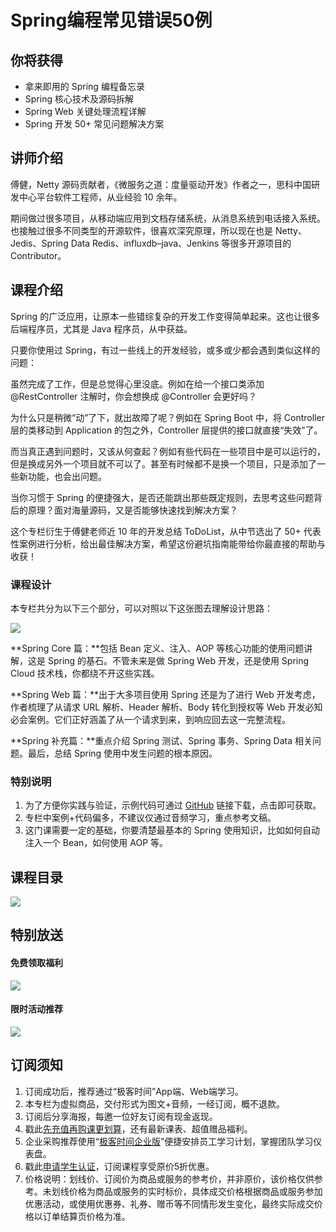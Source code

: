 # Spring编程常见错误50例

## 你将获得

*   拿来即用的 Spring 编程备忘录
*   Spring 核心技术及源码拆解
*   Spring Web 关键处理流程详解
*   Spring 开发 50+ 常见问题解决方案

  

## 讲师介绍

傅健，Netty 源码贡献者，《微服务之道：度量驱动开发》作者之一，思科中国研发中心平台软件工程师，从业经验 10 余年。

期间做过很多项目，从移动端应用到文档存储系统，从消息系统到电话接入系统。也接触过很多不同类型的开源软件，很喜欢深究原理，所以现在也是 Netty、Jedis、Spring Data Redis、influxdb–java、Jenkins 等很多开源项目的 Contributor。

  

## 课程介绍

Spring 的广泛应用，让原本一些错综复杂的开发工作变得简单起来。这也让很多后端程序员，尤其是 Java 程序员，从中获益。

只要你使用过 Spring，有过一些线上的开发经验，或多或少都会遇到类似这样的问题：

虽然完成了工作，但是总觉得心里没底。例如在给一个接口类添加 @RestController 注解时，你会想换成 @Controller 会更好吗？

为什么只是稍微“动”了下，就出故障了呢？例如在 Spring Boot 中，将 Controller 层的类移动到 Application 的包之外，Controller 层提供的接口就直接“失效”了。

而当真正遇到问题时，又该从何查起？例如有些代码在一些项目中是可以运行的，但是换成另外一个项目就不可以了。甚至有时候都不是换一个项目，只是添加了一些新功能，也会出问题。

当你习惯于 Spring 的便捷强大，是否还能跳出那些既定规则，去思考这些问题背后的原理？面对海量源码，又是否能够快速找到解决方案？

这个专栏衍生于傅健老师近 10 年的开发总结 ToDoList，从中节选出了 50+ 代表性案例进行分析，给出最佳解决方案，希望这份避坑指南能带给你最直接的帮助与收获！

### 课程设计

本专栏共分为以下三个部分，可以对照以下这张图去理解设计思路：

![](https://static001.geekbang.org/resource/image/83/fc/834c92d778378859acf4e0e02ee778fc.png)

**Spring Core 篇：**包括 Bean 定义、注入、AOP 等核心功能的使用问题讲解，这是 Spring 的基石。不管未来是做 Spring Web 开发，还是使用 Spring Cloud 技术栈，你都绕不开这些实践。

**Spring Web 篇：**出于大多项目使用 Spring 还是为了进行 Web 开发考虑，作者梳理了从请求 URL 解析、Header 解析、Body 转化到授权等 Web 开发必知必会案例。它们正好涵盖了从一个请求到来，到响应回去这一完整流程。

**Spring 补充篇：**重点介绍 Spring 测试、Spring 事务、Spring Data 相关问题。最后，总结 Spring 使用中发生问题的根本原因。

### 特别说明

1.  为了方便你实践与验证，示例代码可通过 [GitHub](https://github.com/jiafu1115/springissue) 链接下载，点击即可获取。
2.  专栏中案例+代码偏多，不建议仅通过音频学习，重点参考文稿。
3.  这门课需要一定的基础，你要清楚最基本的 Spring 使用知识，比如如何自动注入一个 Bean，如何使用 AOP 等。

  

## 课程目录

![](https://static001.geekbang.org/resource/image/56/69/56b3694ccdde78cfc5197e9a28087069.jpg)

  

## 特别放送

#### 免费领取福利

[![](https://static001.geekbang.org/resource/image/69/dc/69c52d08278a2164dc5b061ba342a5dc.jpg?wh=960x301)](https://time.geekbang.org/article/427012)

  

#### 限时活动推荐

[![](https://static001.geekbang.org/resource/image/67/a0/6720f5d50b4b38abbf867facdef728a0.png?wh=1035x360)](https://shop18793264.m.youzan.com/wscgoods/detail/2fmoej9krasag5p?dc_ps=2913145716543073286.200001)

  

## 订阅须知

1.  订阅成功后，推荐通过“极客时间”App端、Web端学习。
2.  本专栏为虚拟商品，交付形式为图文+音频，一经订阅，概不退款。
3.  订阅后分享海报，每邀一位好友订阅有现金返现。
4.  戳此[先充值再购课更划算](https://shop18793264.m.youzan.com/wscgoods/detail/2fmoej9krasag5p?scan=1&activity=none&from=kdt&qr=directgoods_1541158976&shopAutoEnter=1)，还有最新课表、超值赠品福利。
5.  企业采购推荐使用“[极客时间企业版](https://b.geekbang.org/?utm_source=geektime&utm_medium=columnintro&utm_campaign=newregister&gk_source=2021020901_gkcolumnintro_newregister)”便捷安排员工学习计划，掌握团队学习仪表盘。
6.  戳此[申请学生认证](https://promo.geekbang.org/activity/student-certificate?utm_source=geektime&utm_medium=caidanlan1)，订阅课程享受原价5折优惠。
7.  价格说明：划线价、订阅价为商品或服务的参考价，并非原价，该价格仅供参考。未划线价格为商品或服务的实时标价，具体成交价格根据商品或服务参加优惠活动，或使用优惠券、礼券、赠币等不同情形发生变化，最终实际成交价格以订单结算页价格为准。
